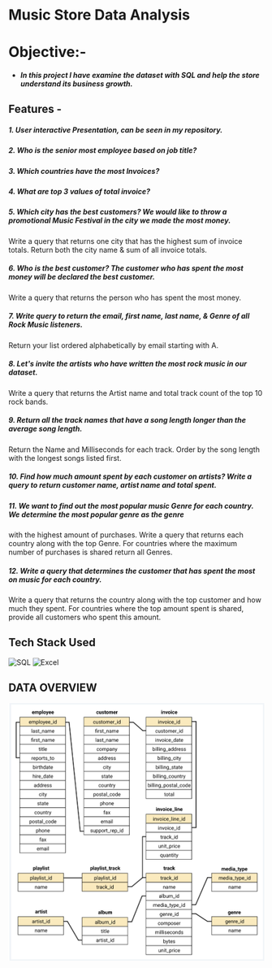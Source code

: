 # Music Store Data Analysis
# Objective:-
- ##### In this project I have examine the dataset with SQL and help the store understand its business growth.
## Features -
##### 1. User interactive Presentation, can be seen in my repository.
##### 2. Who is the senior most employee based on job title? 

##### 3. Which countries have the most Invoices? 
##### 4. What are top 3 values of total invoice?
##### 5. Which city has the best customers? We would like to throw a promotional Music Festival in the city we made the most money. 
Write a query that returns one city that has the highest sum of invoice totals. 
Return both the city name & sum of all invoice totals.
##### 6. Who is the best customer? The customer who has spent the most money will be declared the best customer. 
Write a query that returns the person who has spent the most money.
##### 7. Write query to return the email, first name, last name, & Genre of all Rock Music listeners. 
Return your list ordered alphabetically by email starting with A.
##### 8. Let's invite the artists who have written the most rock music in our dataset. 
Write a query that returns the Artist name and total track count of the top 10 rock bands.
##### 9. Return all the track names that have a song length longer than the average song length. 
Return the Name and Milliseconds for each track. Order by the song length with the longest songs listed first.
##### 10. Find how much amount spent by each customer on artists? Write a query to return customer name, artist name and total spent.
##### 11. We want to find out the most popular music Genre for each country. We determine the most popular genre as the genre 
with the highest amount of purchases. Write a query that returns each country along with the top Genre. For countries where 
the maximum number of purchases is shared return all Genres.
##### 12. Write a query that determines the customer that has spent the most on music for each country. 
Write a query that returns the country along with the top customer and how much they spent. 
For countries where the top amount spent is shared, provide all customers who spent this amount.
## Tech Stack Used 
![SQL](https://img.icons8.com/arcade/256/sql.png)
![Excel](https://img.icons8.com/color/256/microsoft-excel-2019.png)
## DATA OVERVIEW
![image](https://github.com/gauraishwarya/Music-Store-Data-Analysis-Project-SQL/blob/main/schema_diagram.png?raw=true)
